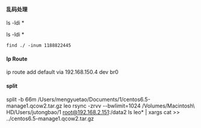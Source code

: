 
#### 乱码处理

 ls -ldi *

 ls -ldi *

`find ./ -inum 1188822445`


#### Ip Route

ip route add default via 192.168.150.4 dev br0



#### split

split -b 66m /Users/mengyuetao/Documents/1/centos6.5-manage1.qcow2.tar.gz leo
rsync -zrvv --bwlimit=1024 /Volumes/Macintosh\ HD/Users/jutongbao/1   root@192.168.2.151:/data2
ls leo* | xargs cat >> ../centos6.5-manage1.qcow2.tar.gz
